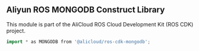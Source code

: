 ## Aliyun ROS MONGODB Construct Library

This module is part of the AliCloud ROS Cloud Development Kit (ROS CDK) project.

```go
import * as MONGODB from '@alicloud/ros-cdk-mongodb';
```
